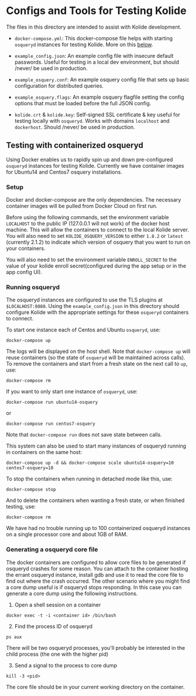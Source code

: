 # Configs and Tools for Testing Kolide

The files in this directory are intended to assist with Kolide development.

* `docker-compose.yml`: This docker-compose file helps with starting `osqueryd` instances for testing Kolide. More on this [below](#testing-with-containerized-osqueryd).

* `example_config.json`: An example config file with insecure default passwords. Useful for testing in a local dev environment, but should /never/ be used in production.

* `example_osquery.conf`: An example osquery config file that sets up basic configuration for distributed queries.

* `example_osquery.flags`: An example osquery flagfile setting the config options that must be loaded before the full JSON config.

* `kolide.crt` & `kolide.key`: Self-signed SSL certificate & key useful for testing locally with `osqueryd`. Works with domains `localhost` and `dockerhost`. Should /never/ be used in production.


## Testing with containerized osqueryd

Using Docker enables us to rapidly spin up and down pre-configured `osqueryd` instances for testing Kolide. Currently we have container images for Ubuntu14 and Centos7 osquery installations.

### Setup

Docker and docker-compose are the only dependencies. The necessary container images will be pulled from Docker Cloud on first run.

Before using the following commands, set the environment variable `LOCALHOST` to the public IP (127.0.0.1 will not work) of the docker host machine. This will allow the containers to connect to the local Kolide server. You will also need to
set `KOLIDE_OSQUERY_VERSION` to either `1.8.2` or `latest` (currently 2.1.2) to indicate which version of osquery that you want to run on your
containers.

You will also need to set the environment variable `ENROLL_SECRET` to the value of your kolide enroll secret(configured during the app setup or in the app config UI).

### Running osqueryd

The osqueryd instances are configured to use the TLS plugins at `$LOCALHOST:8080`. Using the `example_config.json` in this directory should configure Kolide with the appropriate settings for these `osqueryd` containers to connect.

To start one instance each of Centos and Ubuntu `osqueryd`, use:

```
docker-compose up
```

The logs will be displayed on the host shell. Note that `docker-compose up` will reuse containers (so the state of `osqueryd` will be maintained across calls). To remove the containers and start from a fresh state on the next call to `up`, use:

```
docker-compose rm
```

If you want to only start one instance of `osqueryd`, use:

```
docker-compose run ubuntu14-osquery
```
or
```
docker-compose run centos7-osquery
```

Note that `docker-compose run` does not save state between calls.

This system can also be used to start many instances of osqueryd running in containers on the same host:

```
docker-compose up -d && docker-compose scale ubuntu14-osquery=10 centos7-osquery=10
```

To stop the containers when running in detached mode like this, use:

```
docker-compose stop
```

And to delete the containers when wanting a fresh state, or when finished testing, use:

```
docker-compose rm
```

We have had no trouble running up to 100 containerized osqueryd instances on a single processor core and about 1GB of RAM.

### Generating a osqueryd core file

The docker containers are configured to allow core files to be generated if osqueryd
crashes for some reason.  You can attach to the container hosting the errant osqueryd
instance, install gdb and use it to read the core file to find out where the crash
occurred. The other scenario where you might find a core dump useful is if osqueryd
stops responding.  In this case you can generate a core dump using the following instructions.

1. Open a shell session on a container
```
docker exec -t -i <container id> /bin/bash
```
2. Find the process ID of osqueryd
```
ps aux
```
There will be two osqueryd processes, you'll probably be interested in the child process (the one with the higher pid)

3. Send a signal to the process to core dump
```
kill -3 <pid>
```
The core file should be in your current working directory on the container. 
